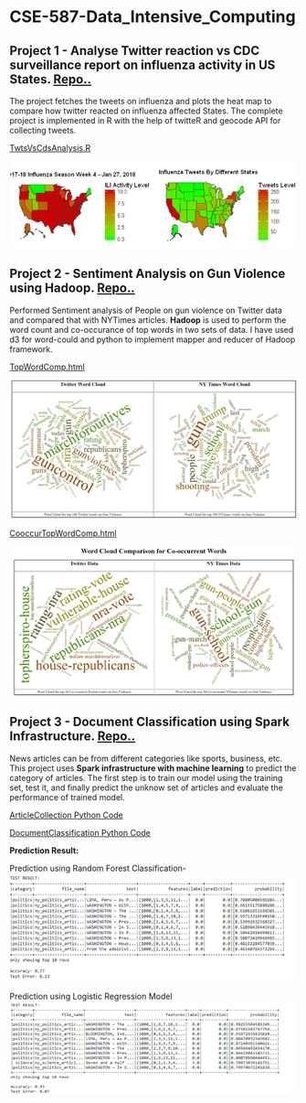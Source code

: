 # CSE-587-Data_Intensive_Computing

##

## Project 1 - Analyse Twitter reaction vs CDC surveillance report on influenza activity in US States. [Repo..](project1-twitter-vs-cdc-influenza-analysis)
The project fetches the tweets on influenza and plots the heat map to compare how twitter reacted on influenza affected States. The complete project is implemented in R with the help of twitteR and geocode API for collecting tweets.

[TwtsVsCdsAnalysis.R](project1-twitter-vs-cdc-influenza-analysis/TweetsVsCdsAnalysis.ipynb)

![HeatMap](project1-twitter-vs-cdc-influenza-analysis/pics/twt_vs_cdc.PNG)

##
##

## Project 2 - Sentiment Analysis on Gun Violence using Hadoop. [Repo..](project2-sentiment-analysis)
Performed Sentiment analysis of People on gun violence on Twitter data and compared that with NYTimes articles. **Hadoop** is used to perform the word count and co-occurance of top words in two sets of data. I have used d3 for word-could and python to implement mapper and reducer of Hadoop framework.

[TopWordComp.html](project2-sentiment-analysis/SentimentAnalysis/d3_wordcloud/topwords-wordcloud.html)

![Comparison1](project2-sentiment-analysis/SentimentAnalysis/images/comparison1.PNG)

[CooccurTopWordComp.html](project2-sentiment-analysis/SentimentAnalysis/d3_wordcloud/co-occur-wordcloud.html)

![Comparison2](project2-sentiment-analysis/SentimentAnalysis/images/comparison2.PNG)


##
##

## Project 3 - Document Classification using Spark Infrastructure. [Repo..](project3-document-classification)
News articles can be from different categories like sports, business, etc. This project uses **Spark infrastructure with machine learning** to predict the category of articles. The first step is to train our model using the training set, test it, and finally predict the unknow set of articles and evaluate the performance of trained model.

[ArticleCollection Python Code](project3-document-classification/arcticles-collection.ipynb)

[DocumentClassification Python Code](project3-document-classification/document-classification.ipynb)

**Prediction Result:**

Prediction using Random Forest Classification-
![RandomForestClassification](project3-document-classification/output/random_forest_classification.png)

Prediction using Logistic Regression Model
![LogisticRegression](project3-document-classification/output/logistic_regression.png)

